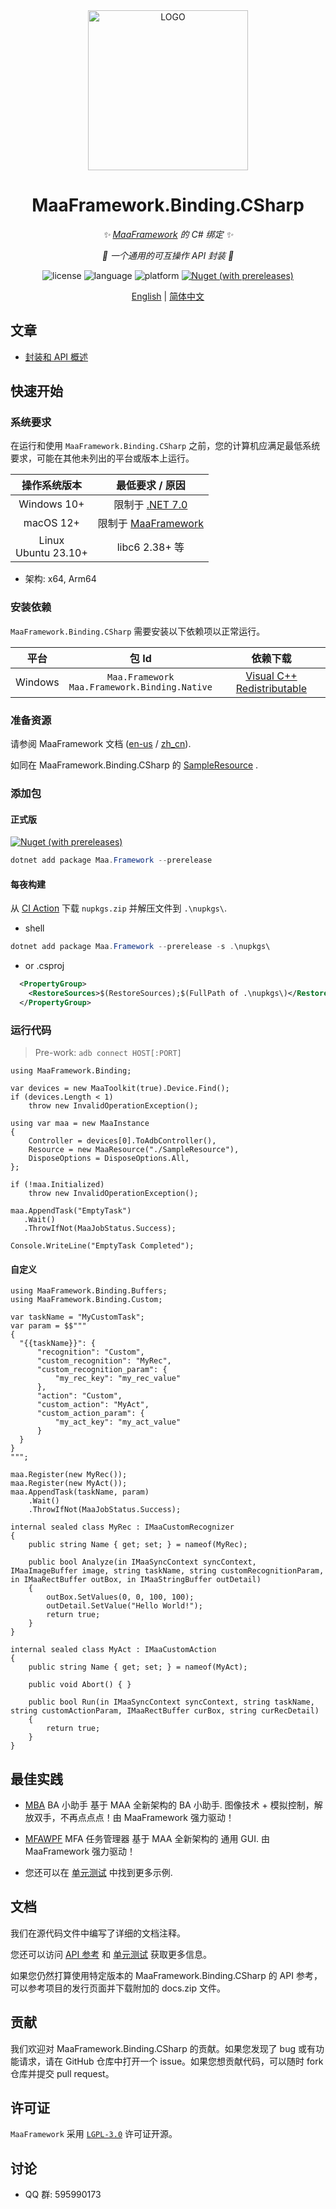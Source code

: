 ﻿<div align="center">

<img alt="LOGO" src="https://cdn.jsdelivr.net/gh/MaaAssistantArknights/design@main/logo/maa-logo_512x512.png" width="256" height="256" />

# MaaFramework.Binding.CSharp

_✨ [MaaFramework](https://github.com/MaaXYZ/MaaFramework/tree/v1.6.4) 的 C# 绑定 ✨_

_💫 一个通用的可互操作 API 封装 💫_

![license](https://img.shields.io/github/license/MaaXYZ/MaaFramework) ![language](https://img.shields.io/badge/.NET-≥%207-512BD4?logo=csharp) ![platform](https://img.shields.io/badge/platform-Windows%20%7C%20Linux%20%7C%20macOS-blueviolet) [![Nuget (with prereleases)](https://img.shields.io/nuget/vpre/Maa.Framework?logo=nuget&color=%23004880)](https://www.nuget.org/packages/Maa.Framework)
<div align="center">

[English](./README.md) | [简体中文](./README_zh.md)

</div>
</div>

## 文章

- [封装和 API 概述](https://maaxyz.github.io/MaaFramework.Binding.CSharp/articles/overview-of-wrapper-and-api.html)

## 快速开始

### 系统要求

在运行和使用 `MaaFramework.Binding.CSharp`  之前，您的计算机应满足最低系统要求，可能在其他未列出的平台或版本上运行。

| 操作系统版本 |                                             最低要求 / 原因                                              |
| :---: |:--------------------------------------------------------------------------------------------------:|
| Windows 10+ | 限制于 [.NET 7.0](https://github.com/dotnet/core/blob/main/release-notes/7.0/supported-os.md#windows) |
| macOS 12+ |               限制于 [MaaFramework](https://github.com/MaaXYZ/MaaFramework/issues/174)                |
| Linux <br> Ubuntu 23.10+ |                                           libc6 2.38+ 等                                            |

- 架构: x64, Arm64

### 安装依赖

`MaaFramework.Binding.CSharp` 需要安装以下依赖项以正常运行。

| 平台 | 包 Id | 依赖下载 |
| :---: | :---: | :---: |
| Windows | `Maa.Framework` <br> `Maa.Framework.Binding.Native` | [Visual C++  Redistributable](https://support.microsoft.com/en-us/help/2977003/the-latest-supported-visual-c-downloads) |

### 准备资源

请参阅 MaaFramework 文档 ([en-us](https://github.com/MaaXYZ/MaaFramework/blob/v1.4.0/docs/en_us/1.1-QuickStarted.md#prepare-resource-files) / [zh_cn](https://github.com/MaaXYZ/MaaFramework/blob/v1.4.0/docs/zh_cn/1.1-%E5%BF%AB%E9%80%9F%E5%BC%80%E5%A7%8B.md#%E5%87%86%E5%A4%87%E8%B5%84%E6%BA%90%E6%96%87%E4%BB%B6)).

如同在 MaaFramework.Binding.CSharp 的 [SampleResource](./src/MaaFramework.Binding.UnitTests/SampleResource) .

### 添加包

#### 正式版

[![Nuget (with prereleases)](https://img.shields.io/nuget/vpre/Maa.Framework?logo=nuget&color=%23004880)](https://www.nuget.org/packages/Maa.Framework)

``` ps1
dotnet add package Maa.Framework --prerelease
```

#### 每夜构建

从 [CI Action](https://github.com/MaaXYZ/MaaFramework.Binding.CSharp/actions/workflows/ci.yml) 下载 `nupkgs.zip` 并解压文件到 `.\nupkgs\`.

- shell
``` ps1
dotnet add package Maa.Framework --prerelease -s .\nupkgs\
```

- or .csproj
``` xml
  <PropertyGroup>
    <RestoreSources>$(RestoreSources);$(FullPath of .\nupkgs\)</RestoreSources>
  </PropertyGroup>
```
### 运行代码

> Pre-work: `adb connect HOST[:PORT]`

```CSharp
using MaaFramework.Binding;

var devices = new MaaToolkit(true).Device.Find();
if (devices.Length < 1)
    throw new InvalidOperationException();

using var maa = new MaaInstance
{
    Controller = devices[0].ToAdbController(),
    Resource = new MaaResource("./SampleResource"),
    DisposeOptions = DisposeOptions.All,
};

if (!maa.Initialized)
    throw new InvalidOperationException();

maa.AppendTask("EmptyTask")
   .Wait()
   .ThrowIfNot(MaaJobStatus.Success);

Console.WriteLine("EmptyTask Completed");
```

#### 自定义

```CSharp
using MaaFramework.Binding.Buffers;
using MaaFramework.Binding.Custom;

var taskName = "MyCustomTask";
var param = $$"""
{
  "{{taskName}}": {
      "recognition": "Custom",
      "custom_recognition": "MyRec",
      "custom_recognition_param": {
          "my_rec_key": "my_rec_value"
      },
      "action": "Custom",
      "custom_action": "MyAct",
      "custom_action_param": {
          "my_act_key": "my_act_value"
      }
  }
}
""";

maa.Register(new MyRec());
maa.Register(new MyAct());
maa.AppendTask(taskName, param)
    .Wait()
    .ThrowIfNot(MaaJobStatus.Success);

internal sealed class MyRec : IMaaCustomRecognizer
{
    public string Name { get; set; } = nameof(MyRec);

    public bool Analyze(in IMaaSyncContext syncContext, IMaaImageBuffer image, string taskName, string customRecognitionParam, in IMaaRectBuffer outBox, in IMaaStringBuffer outDetail)
    {
        outBox.SetValues(0, 0, 100, 100);
        outDetail.SetValue("Hello World!");
        return true;
    }
}

internal sealed class MyAct : IMaaCustomAction
{
    public string Name { get; set; } = nameof(MyAct);

    public void Abort() { }

    public bool Run(in IMaaSyncContext syncContext, string taskName, string customActionParam, IMaaRectBuffer curBox, string curRecDetail)
    {
        return true;
    }
}
```

## 最佳实践

- [MBA](https://github.com/MaaXYZ/MBA) BA 小助手
  基于 MAA 全新架构的 BA 小助手. 图像技术 + 模拟控制，解放双手，不再点点点！由 MaaFramework 强力驱动！
- [MFAWPF](https://github.com/SweetSmellFox/MFAWPF) MFA 任务管理器
  基于 MAA 全新架构的 通用 GUI. 由 MaaFramework 强力驱动！

- 您还可以在 [单元测试](./src/MaaFramework.Binding.UnitTests) 中找到更多示例.

## 文档

我们在源代码文件中编写了详细的文档注释。

您还可以访问 [API 参考](https://maaxyz.github.io/MaaFramework.Binding.CSharp/api/MaaFramework.Binding.html) 和 [单元测试](./src/MaaFramework.Binding.UnitTests) 获取更多信息。

如果您仍然打算使用特定版本的 MaaFramework.Binding.CSharp 的 API 参考，可以参考项目的发行页面并下载附加的 docs.zip 文件。

## 贡献

我们欢迎对 MaaFramework.Binding.CSharp 的贡献。如果您发现了 bug 或有功能请求，请在 GitHub 仓库中打开一个 issue。如果您想贡献代码，可以随时 fork 仓库并提交 pull request。

## 许可证

`MaaFramework` 采用 [`LGPL-3.0`](./LICENSE.md) 许可证开源。

## 讨论

- QQ 群: 595990173
